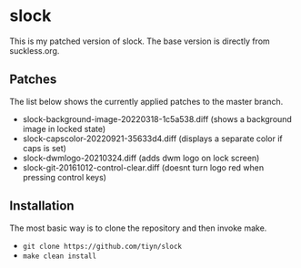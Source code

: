 # slock

This is my patched version of slock. The base version is directly from suckless.org.

## Patches

The list below shows the currently applied patches to the master branch.

- slock-background-image-20220318-1c5a538.diff (shows a background image in locked state)
- slock-capscolor-20220921-35633d4.diff (displays a separate color if caps is set)
- slock-dwmlogo-20210324.diff (adds dwm logo on lock screen)
- slock-git-20161012-control-clear.diff (doesnt turn logo red when pressing control keys)

## Installation

The most basic way is to clone the repository and then invoke make.

- `git clone https://github.com/tiyn/slock`
- `make clean install`
